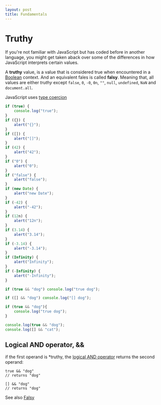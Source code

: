 ```yaml
---
layout: post
title: Fundamentals
---
```


# Truthy

If you're not familiar with JavaScript but has coded before in another language, you might get taken aback over some of the differences in how JavaScript interprets certain values.

A **truthy** value, is a value that is considered true when encountered in a [Boolean](https://developer.mozilla.org/en-US/docs/Glossary/Boolean) context. And an equivalent fales is called **falsy**. Meaning that, all values are either *truthy* except ``false``, ``0``, ``-0``, ``0n``, ``""``, ``null``, ``undefined``, ``NaN`` and ``document.all``.

JavaScript uses [type coercion](https://developer.mozilla.org/en-US/docs/Glossary/Type_coercion)

```js
if (true) {
    console.log("true");
}
if ({}) {
    alert("{}");
}
if ([]) {
    alert("[]");
}
if (42) {
    alert("42");
}
if ("0") {
    alert("0");
}
if ("false") {
    alert("false");
}
if (new Date) {
    alert("new Date");
}
if (-42) {
    alert("-42");
}
if (12n) {
    alert("12n");
}
if (3.14) {
    alert("3.14");
}
if (-3.14) {
    alert("-3.14");
}
if (Infinity) {
    alert("Infinity");
}
if (-Infinity) {
    alert("-Infinity");
}

if (true && "dog") console.log("true dog");

if ([] && "dog") console.log("[] dog");

if (true && "dog"){
    console.log("true dog");
} 

console.log(true && "dog");
console.log([] && "cat");
```

## Logical AND operator, &&

if the first operand is *truthy, the [logical AND operator](https://developer.mozilla.org/en-US/docs/Web/JavaScript/Reference/Operators/Logical_AND) returns the second operand:

```JS
true && "dog"
// returns "dog"

[] && "dog"
// returns "dog"
```
See also [Falsy](https://developer.mozilla.org/en-US/docs/Glossary/Falsy)
